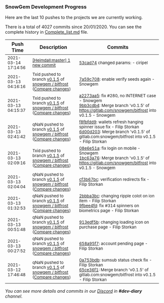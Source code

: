 
### SnowGem Development Progress

Here are the last 10 pushes to the projects we are currently working.

There is a total of 4027 commits since 20/01/2020. You can see the complete history in
 [Complete_list.md](Complete_list.md) file.

| Push Time | Description | Commits |
| --- | --- | --- |
| <sub>2021-03-14 17:14:56</sub> | <sub>[[Heimdall:master] 1 new commit](https://github.com/ciripel/Heimdall/commit/53cad74bde7dbf191d1598982c5ec1d5eaadd3c2)</sub> | <sub>[53cad74](https://github.com/ciripel/Heimdall/commit/53cad74bde7dbf191d1598982c5ec1d5eaadd3c2) changed params: - ciripel</sub> |
| <sub>2021-03-13 04:16:16</sub> | <sub>Txid pushed to branch [v0\.1\.5](https://gitlab.com/snowgem/bitfrost/commits/v0.1.5) of [snowgem / bitfrost](https://gitlab.com/snowgem/bitfrost) ([Compare changes](https://gitlab.com/snowgem/bitfrost/compare/9bb3cdb4a03dc3f5e35a696e8151ae7651807d92...7a59c70888bb6b875bdfa5754ef8b0b4340a766d))</sub> | <sub>[7a59c708](https://gitlab.com/snowgem/bitfrost/-/commit/7a59c70888bb6b875bdfa5754ef8b0b4340a766d): enable verify seeds again - Snowgem</sub> |
| <sub>2021-03-13 04:15:37</sub> | <sub>Txid pushed to branch [v0\.1\.5](https://gitlab.com/snowgem/bitfrost/commits/v0.1.5) of [snowgem / bitfrost](https://gitlab.com/snowgem/bitfrost) ([Compare changes](https://gitlab.com/snowgem/bitfrost/compare/6d00d203a0d7bbad52a8b0b747f7b0f6d6afb368...9bb3cdb4a03dc3f5e35a696e8151ae7651807d92))</sub> | <sub>[a2273aa5](https://gitlab.com/snowgem/bitfrost/-/commit/a2273aa5a70a17739cdfbe16d885d0e3aaf7eaf2): fix #280, no INTERNET case - Snowgem<br>[9bb3cdb4](https://gitlab.com/snowgem/bitfrost/-/commit/9bb3cdb4a03dc3f5e35a696e8151ae7651807d92): Merge branch 'v0.1.5' of https://gitlab.com/snowgem/bitfrost into v0.1.5 - Snowgem</sub> |
| <sub>2021-03-13 02:41:42</sub> | <sub>qNaN pushed to branch [v0\.1\.5](https://gitlab.com/snowgem/bitfrost/commits/v0.1.5) of [snowgem / bitfrost](https://gitlab.com/snowgem/bitfrost) ([Compare changes](https://gitlab.com/snowgem/bitfrost/compare/1bc63a7660befeb1f9b732182a3851f3930bccec...6d00d203a0d7bbad52a8b0b747f7b0f6d6afb368))</sub> | <sub>[f8fbfdd9](https://gitlab.com/snowgem/bitfrost/-/commit/f8fbfdd9d6666fc027268f8e5cb0484b7e7a814b): wallets refresh hanging spinner issue fix - Filip Storkan<br>[6d00d203](https://gitlab.com/snowgem/bitfrost/-/commit/6d00d203a0d7bbad52a8b0b747f7b0f6d6afb368): Merge branch 'v0.1.5' of gitlab.com:snowgem/bitfrost into v0.1.5 - Filip Storkan</sub> |
| <sub>2021-03-13 02:09:16</sub> | <sub>Txid pushed to branch [v0\.1\.5](https://gitlab.com/snowgem/bitfrost/commits/v0.1.5) of [snowgem / bitfrost](https://gitlab.com/snowgem/bitfrost) ([Compare changes](https://gitlab.com/snowgem/bitfrost/compare/cf3b67bc7baf68b67cc2764f343a71ef252ebe81...1bc63a7660befeb1f9b732182a3851f3930bccec))</sub> | <sub>[08e6e51a](https://gitlab.com/snowgem/bitfrost/-/commit/08e6e51a7c850be0636b2df6d289987a9e4aed3e): fix login on mobile - Snowgem<br>[1bc63a76](https://gitlab.com/snowgem/bitfrost/-/commit/1bc63a7660befeb1f9b732182a3851f3930bccec): Merge branch 'v0.1.5' of https://gitlab.com/snowgem/bitfrost into v0.1.5 - Snowgem</sub> |
| <sub>2021-03-13 02:04:04</sub> | <sub>qNaN pushed to branch [v0\.1\.5](https://gitlab.com/snowgem/bitfrost/commits/v0.1.5) of [snowgem / bitfrost](https://gitlab.com/snowgem/bitfrost) ([Compare changes](https://gitlab.com/snowgem/bitfrost/compare/9fbee4fd9b7ebf697276dd24cf0ef53b414a144c...cf3b67bc7baf68b67cc2764f343a71ef252ebe81))</sub> | <sub>[cf3b67bc](https://gitlab.com/snowgem/bitfrost/-/commit/cf3b67bc7baf68b67cc2764f343a71ef252ebe81): verification redirects fix - Filip Storkan</sub> |
| <sub>2021-03-13 01:32:53</sub> | <sub>qNaN pushed to branch [v0\.1\.5](https://gitlab.com/snowgem/bitfrost/commits/v0.1.5) of [snowgem / bitfrost](https://gitlab.com/snowgem/bitfrost) ([Compare changes](https://gitlab.com/snowgem/bitfrost/compare/913edf5bc440cdec122d521f7b736d740de3e929...9fbee4fd9b7ebf697276dd24cf0ef53b414a144c))</sub> | <sub>[2bbba3bc](https://gitlab.com/snowgem/bitfrost/-/commit/2bbba3bc70c941aea55f0a8ed9dfb6e849be71b6): changing ripple colot on ion item - Filip Storkan<br>[9fbee4fd](https://gitlab.com/snowgem/bitfrost/-/commit/9fbee4fd9b7ebf697276dd24cf0ef53b414a144c): fix #314 spinners on biometrics page - Filip Storkan</sub> |
| <sub>2021-03-13 00:51:48</sub> | <sub>qNaN pushed to branch [v0\.1\.5](https://gitlab.com/snowgem/bitfrost/commits/v0.1.5) of [snowgem / bitfrost](https://gitlab.com/snowgem/bitfrost) ([Compare changes](https://gitlab.com/snowgem/bitfrost/compare/658a95f79e2681408cb4acb448c5cdd4ef73ced3...913edf5bc440cdec122d521f7b736d740de3e929))</sub> | <sub>[913edf5b](https://gitlab.com/snowgem/bitfrost/-/commit/913edf5bc440cdec122d521f7b736d740de3e929): changing loading icon on purchase page - Filip Storkan</sub> |
| <sub>2021-03-13 00:27:52</sub> | <sub>qNaN pushed to branch [v0\.1\.5](https://gitlab.com/snowgem/bitfrost/commits/v0.1.5) of [snowgem / bitfrost](https://gitlab.com/snowgem/bitfrost) ([Compare changes](https://gitlab.com/snowgem/bitfrost/compare/65ce36f111a8fa4f8c910fb670751c9a7efcd75a...658a95f79e2681408cb4acb448c5cdd4ef73ced3))</sub> | <sub>[658a95f7](https://gitlab.com/snowgem/bitfrost/-/commit/658a95f79e2681408cb4acb448c5cdd4ef73ced3): account pending page - Filip Storkan</sub> |
| <sub>2021-03-12 17:46:48</sub> | <sub>qNaN pushed to branch [v0\.1\.5](https://gitlab.com/snowgem/bitfrost/commits/v0.1.5) of [snowgem / bitfrost](https://gitlab.com/snowgem/bitfrost) ([Compare changes](https://gitlab.com/snowgem/bitfrost/compare/38b39d5b674618b50178fec181ca14ff825b4356...65ce36f111a8fa4f8c910fb670751c9a7efcd75a))</sub> | <sub>[0a753bdb](https://gitlab.com/snowgem/bitfrost/-/commit/0a753bdbed70f4465e3fd5ff8ca50449ecebdc2b): sumsub status check fix - Filip Storkan<br>[65ce36f1](https://gitlab.com/snowgem/bitfrost/-/commit/65ce36f111a8fa4f8c910fb670751c9a7efcd75a): Merge branch 'v0.1.5' of gitlab.com:snowgem/bitfrost into v0.1.5 - Filip Storkan</sub> |

_You can see more details and commits in our [Discord](https://discord.gg/zumGnbg) in **#dev-diary** channel._
